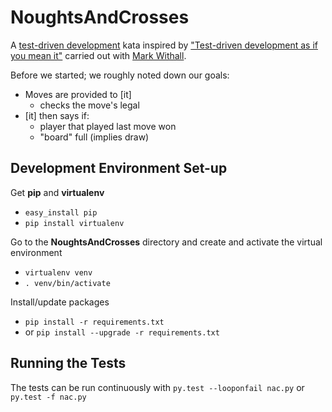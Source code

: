 NoughtsAndCrosses
==================

A [test-driven development](http://en.wikipedia.org/wiki/Test-driven_development) kata inspired by ["Test-driven development as if you mean it"](http://www.infoq.com/presentations/TDD-as-if-You-Meant-It) carried out with [Mark Withall](https://github.com/MarkWithall).

Before we started; we roughly noted down our goals:

 * Moves are provided to [it]
   - checks the move's legal
 * [it] then says if:
   - player that played last move won
   - "board" full (implies draw)

Development Environment Set-up
-------------------------------

Get **pip** and **virtualenv**
 * `easy_install pip`
 * `pip install virtualenv`

Go to the **NoughtsAndCrosses** directory and create and activate the virtual environment
 * `virtualenv venv`
 * `. venv/bin/activate`

Install/update packages
 * `pip install -r requirements.txt`
 * or `pip install --upgrade -r requirements.txt`

Running the Tests
------------------

The tests can be run continuously with `py.test --looponfail nac.py` or `py.test -f nac.py`
